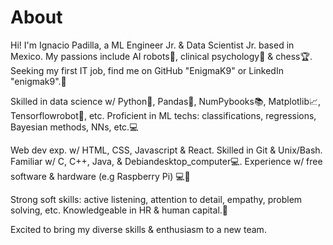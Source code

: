 # About
Hi! I'm Ignacio Padilla, a ML Engineer Jr. & Data Scientist Jr. based in Mexico. My passions include AI robots🤖, clinical psychology🧠 & chess🏆. Seeking my first IT job, find me on GitHub "EnigmaK9" or LinkedIn "enigmak9".💼

Skilled in data science w/ Python🐍, Pandas🐼, NumPybooks📚, Matplotlib📈, Tensorflowrobot🤖, etc. Proficient in ML techs: classifications, regressions, Bayesian methods, NNs, etc.💻

Web dev exp. w/ HTML, CSS, Javascript & React. Skilled in Git & Unix/Bash. Familiar w/ C, C++, Java, & Debiandesktop_computer💻. Experience w/ free software & hardware (e.g Raspberry Pi) 💻🔌

Strong soft skills: active listening, attention to detail, empathy, problem solving, etc. Knowledgeable in HR & human capital.🧠

Excited to bring my diverse skills & enthusiasm to a new team.
